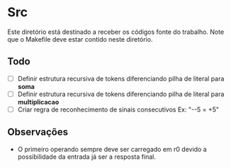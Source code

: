 # Src
Este diretório está destinado a receber os códigos fonte do trabalho. Note que o Makefile deve estar contido neste diretório.

## Todo
- [ ] Definir estrutura recursiva de tokens diferenciando pilha de literal para **soma**
- [ ] Definir estrutura recursiva de tokens diferenciando pilha de literal para **multiplicacao**
- [ ] Criar regra de reconhecimento de sinais consecutivos Ex: "--5 = +5"

## Observações
* O primeiro operando sempre deve ser carregado em r0 devido a possibilidade da entrada já ser a resposta final.
